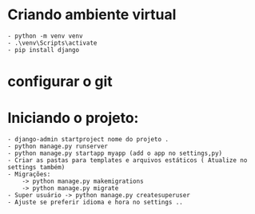 # Criando ambiente virtual
    - python -m venv venv
    - .\venv\Scripts\activate
    - pip install django 

# configurar o git 

# Iniciando o projeto:
    - django-admin startproject nome do projeto . 
    - python manage.py runserver
    - python manage.py startapp myapp (add o app no settings,py)
    - Criar as pastas para templates e arquivos estáticos ( Atualize no settings também)
    - Migrações: 
        -> python manage.py makemigrations  
        -> python manage.py migrate
    - Super usuário -> python manage.py createsuperuser
    - Ajuste se preferir idioma e hora no settings .. 


